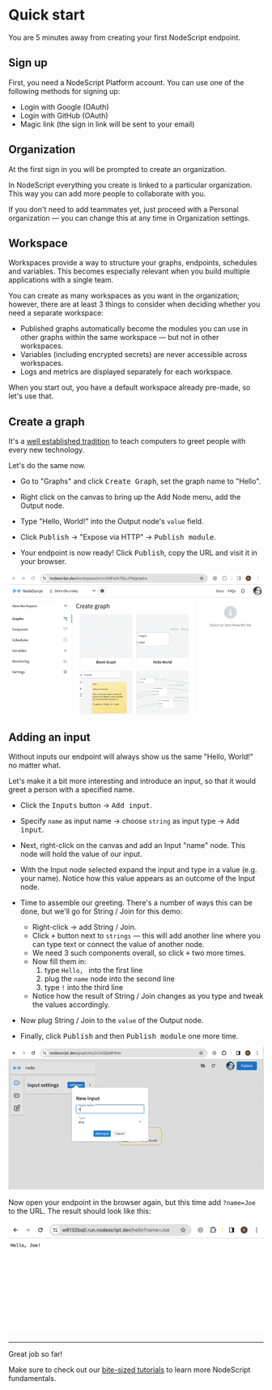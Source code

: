# Quick start

You are 5 minutes away from creating your first NodeScript endpoint.

## Sign up

First, you need a NodeScript Platform account. You can use one of the following methods for signing up:

- Login with Google (OAuth)
- Login with GitHub (OAuth)
- Magic link (the sign in link will be sent to your email)

## Organization

At the first sign in you will be prompted to create an organization.

In NodeScript everything you create is linked to a particular organization. This way you can add more people to collaborate with you.

If you don't need to add teammates yet, just proceed with a Personal organization — you can change this at any time in Organization settings.

## Workspace

Workspaces provide a way to structure your graphs, endpoints, schedules and variables. This becomes especially relevant when you build multiple applications with a single team.

You can create as many workspaces as you want in the organization; however, there are at least 3 things to consider when deciding whether you need a separate workspace:

- Published graphs automatically become the modules you can use in other graphs within the same workspace — but not in other workspaces.
- Variables (including encrypted secrets) are never accessible across workspaces.
- Logs and metrics are displayed separately for each workspace.

When you start out, you have a default workspace already pre-made, so let's use that.

## Create a graph

It's a [well established tradition](https://en.wikipedia.org/wiki/%22Hello,_World!%22_program) to teach computers to greet people with every new technology.

Let's do the same now.

- Go to "Graphs" and click <kbd>Create Graph</kbd>, set the graph name to "Hello".

- Right click on the canvas to bring up the Add Node menu, add the Output node.

- Type "Hello, World!" into the Output node's `value` field.

- Click <kbd>Publish</kbd> &rarr; "Expose via HTTP" &rarr; <kbd>Publish module</kbd>.

- Your endpoint is now ready! Click <kbd>Publish</kbd>, copy the URL and visit it in your browser.

![](./images/hello-world.gif)

## Adding an input

Without inputs our endpoint will always show us the same "Hello, World!" no matter what.

Let's make it a bit more interesting and introduce an input, so that it would greet a person with a specified name.

- Click the <kbd>Inputs</kbd> button &rarr; <kbd>Add input</kbd>.

- Specify `name` as input name &rarr; choose `string` as input type &rarr; <kbd>Add input</kbd>.

- Next, right-click on the canvas and add an Input "name" node. This node will hold the value of our input.

- With the Input node selected expand the input and type in a value (e.g. your name). Notice how this value appears as an outcome of the Input node.

- Time to assemble our greeting. There's a number of ways this can be done, but we'll go for String / Join for this demo:

    - Right-click &rarr; add String / Join.
    - Click <kbd>+</kbd> button next to `strings` — this will add another line where you can type text or connect the value of another node.
    - We need 3 such components overall, so click <kbd>+</kbd> two more times.
    - Now fill them in:
        1. type `Hello, ` into the first line
        2. plug the `name` node into the second line
        3. type `!` into the third line
    - Notice how the result of String / Join changes as you type and tweak the values accordingly.

- Now plug String / Join to the `value` of the Output node.

- Finally, click <kbd>Publish</kbd> and then <kbd>Publish module</kbd> one more time.

![](./images/hello-name.gif)

Now open your endpoint in the browser again, but this time add `?name=Joe` to the URL. The result should look like this:

![](./images/hello-name-result.png)

---

Great job so far!

Make sure to check out our [bite-sized tutorials](./tutorials) to learn more NodeScript fundamentals.

